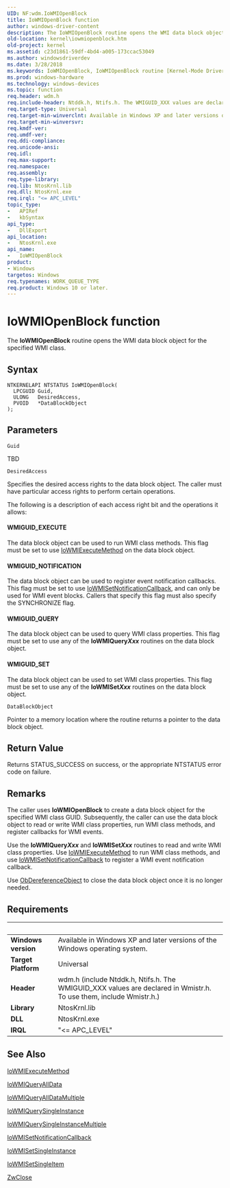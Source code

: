 ```yaml
---
UID: NF:wdm.IoWMIOpenBlock
title: IoWMIOpenBlock function
author: windows-driver-content
description: The IoWMIOpenBlock routine opens the WMI data block object for the specified WMI class.
old-location: kernel\iowmiopenblock.htm
old-project: kernel
ms.assetid: c23d1861-59df-4bd4-a005-173ccac53049
ms.author: windowsdriverdev
ms.date: 3/28/2018
ms.keywords: IoWMIOpenBlock, IoWMIOpenBlock routine [Kernel-Mode Driver Architecture], k104_19f378c4-3729-4668-aef0-0e675d2e1ae4.xml, kernel.iowmiopenblock, wdm/IoWMIOpenBlock
ms.prod: windows-hardware
ms.technology: windows-devices
ms.topic: function
req.header: wdm.h
req.include-header: Ntddk.h, Ntifs.h. The WMIGUID_XXX values are declared in Wmistr.h. To use them, include Wmistr.h.
req.target-type: Universal
req.target-min-winverclnt: Available in Windows XP and later versions of the Windows operating system.
req.target-min-winversvr: 
req.kmdf-ver: 
req.umdf-ver: 
req.ddi-compliance: 
req.unicode-ansi: 
req.idl: 
req.max-support: 
req.namespace: 
req.assembly: 
req.type-library: 
req.lib: NtosKrnl.lib
req.dll: NtosKrnl.exe
req.irql: "<= APC_LEVEL"
topic_type:
-	APIRef
-	kbSyntax
api_type:
-	DllExport
api_location:
-	NtosKrnl.exe
api_name:
-	IoWMIOpenBlock
product:
- Windows
targetos: Windows
req.typenames: WORK_QUEUE_TYPE
req.product: Windows 10 or later.
---
```



# IoWMIOpenBlock function
The <b>IoWMIOpenBlock</b> routine opens the WMI data block object for the specified WMI class.

## Syntax

```
NTKERNELAPI NTSTATUS IoWMIOpenBlock(
  LPCGUID Guid,
  ULONG   DesiredAccess,
  PVOID   *DataBlockObject
);
```

## Parameters

`Guid`

TBD

`DesiredAccess`

Specifies the desired access rights to the data block object. The caller must have particular access rights to perform certain operations. 

The following is a description of each access right bit and the operations it allows:





#### WMIGUID_EXECUTE

The data block object can be used to run WMI class methods. This flag must be set to use <a href="https://msdn.microsoft.com/library/windows/hardware/ff550438">IoWMIExecuteMethod</a> on the data block object. 



#### WMIGUID_NOTIFICATION

The data block object can be used to register event notification callbacks. This flag must be set to use <a href="https://msdn.microsoft.com/library/windows/hardware/ff550484">IoWMISetNotificationCallback</a>, and can only be used for WMI event blocks. Callers that specify this flag must also specify the SYNCHRONIZE flag.



#### WMIGUID_QUERY

The data block object can be used to query WMI class properties. This flag must be set to use any of the <b>IoWMIQuery<i>Xxx</i></b> routines on the data block object. 



#### WMIGUID_SET

The data block object can be used to set WMI class properties. This flag must be set to use any of the <b>IoWMISet<i>Xxx</i></b> routines on the data block object.

`DataBlockObject`

Pointer to a memory location where the routine returns a pointer to the data block object.


## Return Value

Returns STATUS_SUCCESS on success, or the appropriate NTSTATUS error code on failure.

## Remarks

The caller uses <b>IoWMIOpenBlock</b> to create a data block object for the specified WMI class GUID. Subsequently, the caller can use the data block object to read or write WMI class properties, run WMI class methods, and register callbacks for WMI events.

Use the <b>IoWMIQuery<i>Xxx</i></b> and <b>IoWMISet<i>Xxx</i></b> routines to read and write WMI class properties. Use <a href="https://msdn.microsoft.com/library/windows/hardware/ff550438">IoWMIExecuteMethod</a> to run WMI class methods, and use <a href="https://msdn.microsoft.com/library/windows/hardware/ff550484">IoWMISetNotificationCallback</a> to register a WMI event notification callback.

Use <a href="https://msdn.microsoft.com/library/windows/hardware/ff557724">ObDereferenceObject</a> to close the data block object once it is no longer needed.

## Requirements
| &nbsp; | &nbsp; |
| ---- |:---- |
| **Windows version** | Available in Windows XP and later versions of the Windows operating system.  |
| **Target Platform** | Universal |
| **Header** | wdm.h (include Ntddk.h, Ntifs.h. The WMIGUID_XXX values are declared in Wmistr.h. To use them, include Wmistr.h.) |
| **Library** | NtosKrnl.lib |
| **DLL** | NtosKrnl.exe |
| **IRQL** | "<= APC_LEVEL" |

## See Also

<a href="https://msdn.microsoft.com/library/windows/hardware/ff550438">IoWMIExecuteMethod</a>



<a href="https://msdn.microsoft.com/library/windows/hardware/ff550463">IoWMIQueryAllData</a>



<a href="https://msdn.microsoft.com/library/windows/hardware/ff550467">IoWMIQueryAllDataMultiple</a>



<a href="https://msdn.microsoft.com/library/windows/hardware/ff550471">IoWMIQuerySingleInstance</a>



<a href="https://msdn.microsoft.com/library/windows/hardware/ff550477">IoWMIQuerySingleInstanceMultiple</a>



<a href="https://msdn.microsoft.com/library/windows/hardware/ff550484">IoWMISetNotificationCallback</a>



<a href="https://msdn.microsoft.com/library/windows/hardware/ff550493">IoWMISetSingleInstance</a>



<a href="https://msdn.microsoft.com/library/windows/hardware/ff550495">IoWMISetSingleItem</a>



<a href="https://msdn.microsoft.com/library/windows/hardware/ff566417">ZwClose</a>